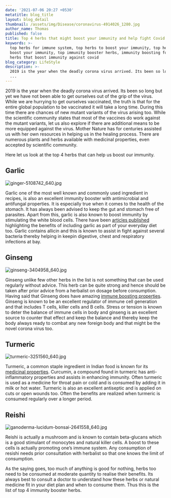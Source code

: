 ```yaml
---
date: '2021-07-06 20:27 +0530'
metatitle: blog_title
layout: blog_detail
thumbnail: /assets/img/Disease/coronavirus-4914026_1280.jpg
author_name: Thomas
published: false
title: Top 4 herbs that might boost your immunity and help fight Covid better
keywords: >-
  top herbs for immune system, top herbs to boost your immunity, top herbs that
  boost your immunity, top immunity booster herbs, immunity boosting foods,
  herbs that boost immunity against covid
blog_category: LifeStyle
description: >-
  2019 is the year when the deadly corona virus arrived. Its been so long but
  ...
---
```

2019 is the year when the deadly corona virus arrived. Its been so long but yet we have not been able to get ourselves out of the grip of the virus. While we are hurrying to get ourselves vaccinated, the truth is that for the entire global population to be vaccinated it will take a long time. During this time there are chances of new mutant variants of the virus arising too. While the scientific community states that most of the vaccines do work against the mutant variants, let us also explore if there are additional means to be more equipped against the virus. Mother Nature has for centuries assisted us with her own resources in helping us in the healing process. There are numerous plants and herbs available with medicinal properties, even accepted by scientific community. 

Here let us look at the top 4 herbs that can help us boost our immunity.

## Garlic

![ginger-5108742_640.jpg]({{site.baseurl}}/assets/img/Food/ginger-5108742_640.jpg)

Garlic one of the most well known and commonly used ingredient in recipes, is also an excellent immunity booster with antimicrobial and antifungal properties. It is especially true when it comes to the health of the stomach. It has always been advised to keep the gut and stomach free of parasites. Apart from this, garlic is also known to boost immunity by stimulating the white blood cells. There have been [articles published]( https://www.ncbi.nlm.nih.gov/pmc/articles/PMC4103721/) highlighting the benefits of including garlic as part of your everyday diet too. Garlic contains allicin and this is known to assist in fight against several bacteria thereby helping in keepin digestive, chest and respiratory infections at bay.

## Ginseng

![ginseng-3404958_640.jpg]({{site.baseurl}}/assets/img/Food/ginseng-3404958_640.jpg)

Ginseng unlike few other herbs in the list is not something that can be used regularly without advice. This herb can be quite strong and hence should be taken after prior advice from a herbalist on dosage before consumption. Having said that Ginseng does have amazing [immune boosting properties](https://www.mdpi.com/2072-6643/6/2/517). Ginseng is known to be an excellent regulator of immune cell generation and that includes T cells, killer cells and B cells. Stress or tension is known to deter the balance of immune cells in body and ginseng is an excellent source to counter that effect and keep the balance and thereby keep the body always ready to combat any new foreign body and that might be the novel corona virus too.

## Turmeric

![turmeric-3251560_640.jpg]({{site.baseurl}}/assets/img/Food/turmeric-3251560_640.jpg)

Turmeric, a common staple ingredient in Indian food is known for its [medicinal properties](https://www.ncbi.nlm.nih.gov/books/NBK92752/). Curcumin, a compound found in turmeric has anti-inflammatory properties and assists in enhancing immunity. Often turmeric is used as a medicine for throat pain or cold and is consumed by adding it in milk or hot water. Turmeric is also an excellent antiseptic and is applied on cuts or open wounds too. Often the benefits are realized when turmeric is consumed regularly over a longer period. 

## Reishi

![ganoderma-lucidum-bonsai-2641558_640.jpg]({{site.baseurl}}/assets/img/Food/ganoderma-lucidum-bonsai-2641558_640.jpg)

Reishi is actually a mushroom and is known to contain beta-glucans which is a good stimulant of monocytes and natural killer cells. A boost to these cells is actually promoting one’s immune system. Any consumption of resishi needs prior consultation with herbalist so that one knows the limit of consumption. 

As the saying goes, too much of anything is good for nothing, herbs too need to be consumed at moderate quantity to realise their benefits. Its always best to consult a doctor to understand how these herbs or natural medicine fit in your diet plan and when to consume them. Thus this is the list of top 4 immunity booster herbs.

